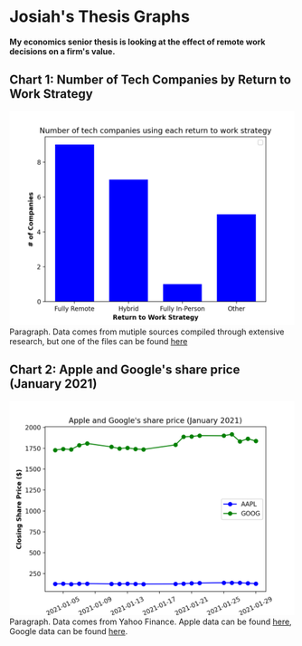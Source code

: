 # Josiah's Thesis Graphs
**My economics senior thesis is looking at the effect of remote work decisions on a firm's value.**
## Chart 1: Number of Tech Companies by Return to Work Strategy
![Bar Chart of Companies Decisions](https://github.com/josiahtarrant/datavisualization/blob/main/HW2/Graph1.png)
Paragraph. Data comes from mutiple sources compiled through extensive research, but one of the files can be found [here](https://www.fastcompany.com/90653268/tech-companies-hybrid-office-remote-work-policies)


## Chart 2: Apple and Google's share price (January 2021)
![Bar Chart of Apple and Google's Stock Prices](https://github.com/josiahtarrant/datavisualization/blob/main/HW2/Graph2.png)
Paragraph. Data comes from Yahoo Finance. Apple data can be found [here](https://finance.yahoo.com/quote/AAPL/), Google data can be found [here](https://finance.yahoo.com/quote/GOOG/).